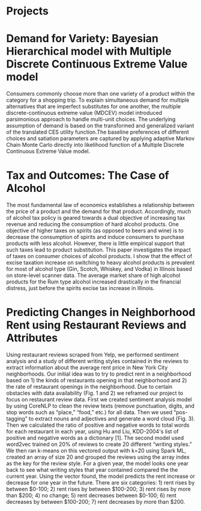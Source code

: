 # Projects

# Demand for Variety: Bayesian Hierarchical model with Multiple Discrete Continuous Extreme Value model

Consumers commonly choose more than one variety of a product within the category for a shopping trip. To explain simultaneous demand for multiple alternatives that are imperfect substitutes for one another, the multiple discrete-continuous extreme value (MDCEV) model introduced parsimonious approach to handle multi-unit choices. The underlying assumption of demand is based on the transformed and generalized variant of the translated CES utility function.The baseline preferences of different choices and satiation parameters are captured by applying adaptive Markov Chain Monte Carlo directly into likelihood function of a Multiple Discrete Continuous Extreme Value model.

# Tax and Outcomes: The Case of Alcohol

The most fundamental law of economics establishes a relationship between the price of a product and the demand for that product. Accordingly, much of alcohol tax policy is geared towards a dual objective of increasing tax revenue and reducing the consumption of hard alcohol products. One objective of higher taxes on spirits (as opposed to beers and wine) is to decrease the consumption of spirits and induce consumers to purchase products with less alcohol. However, there is little empirical support that such taxes lead to product substitution. This paper investigates the impact of taxes on consumer choices of alcohol products. I show that the effect of excise taxation increase on switching to heavy alcohol products is prevalent for most of alcohol type (Gin, Scotch, Whiskey, and Vodka) in Illinois based on store-level scanner data. The average market share of high alcohol products for the Rum type alcohol increased drastically in the financial distress, just before the spirits excise tax increase in Illinois.

# Predicting Changes in Neighborhood Rent using Restaurant Reviews and Attributes

Using restaurant reviews scraped from Yelp, we performed sentiment analysis and a study of different writing styles contained in the reviews to extract information about the average rent price in New York City neighborhoods.
Our initial idea was to try to predict rent in a neighborhood based on 1) the kinds of restaurants opening in that neighborhood and 2) the rate of restaurant openings in the neighborhood. Due to certain obstacles with data availability (Fig. 1 and 2) we reframed our project to focus on restaurant review data. First we created sentiment analysis model by using CoreNLP to clean the review texts (remove punctuation, digits, and stop words such as “place,” “food,” etc.) for all data. Then we used “pos-tagging” to extract nouns and adjectives and generate a word cloud (Fig. 3). Then we calculated the ratio of positive and negative words to total words for each restaurant in each year, using Hu and Liu, KDD-2004's list of positive and negative words as a dictionary [1].
The second model used word2vec trained on 20% of reviews to create 20 different “writing styles.” We then ran k-means on this vectored output with k=20 using Spark ML, created an array of size 20 and grouped the reviews using the array index as the key for the review style. For a given year, the model looks one year back to see what writing styles that year contained compared the the current year. Using the vector found, the model predicts the rent increase or decrease for one year in the future. There are six categories: 1) rent rises by between $0-100; 2) rent rises by between $100-200; 3) rent rises by more than $200; 4) no change; 5) rent decreases between $0-100; 6) rent decreases by between $100-200; 7) rent decreases by more than $200.
